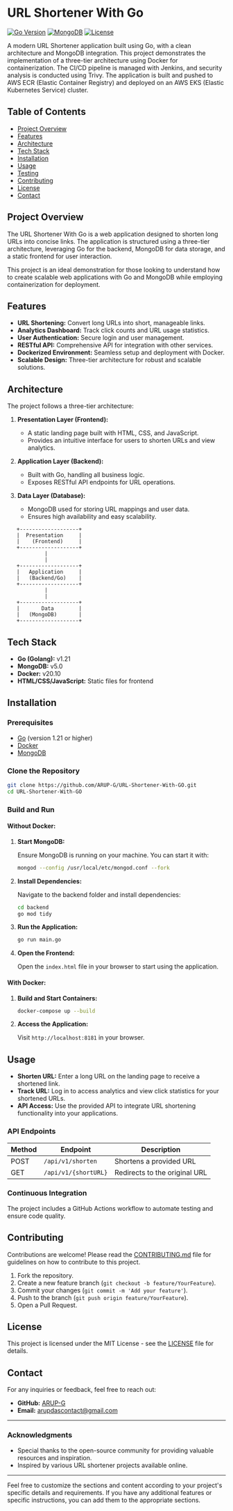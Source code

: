 # URL Shortener With Go

[![Go Version](https://img.shields.io/badge/Go-1.21-blue.svg)](https://golang.org/doc/go1.18)
[![MongoDB](https://img.shields.io/badge/MongoDB-v5.0-green)](https://www.mongodb.com/try/download/community)
[![License](https://img.shields.io/badge/License-MIT-yellow.svg)](LICENSE)

A modern URL Shortener application built using Go, with a clean architecture and MongoDB integration. This project demonstrates the implementation of a three-tier architecture using Docker for containerization. The CI/CD pipeline is managed with Jenkins, and security analysis is conducted using Trivy. The application is built and pushed to AWS ECR (Elastic Container Registry) and deployed on an AWS EKS (Elastic Kubernetes Service) cluster.

## Table of Contents

- [Project Overview](#project-overview)
- [Features](#features)
- [Architecture](#architecture)
- [Tech Stack](#tech-stack)
- [Installation](#installation)
- [Usage](#usage)
- [Testing](#testing)
- [Contributing](#contributing)
- [License](#license)
- [Contact](#contact)

## Project Overview

The URL Shortener With Go is a web application designed to shorten long URLs into concise links. The application is structured using a three-tier architecture, leveraging Go for the backend, MongoDB for data storage, and a static frontend for user interaction. 

This project is an ideal demonstration for those looking to understand how to create scalable web applications with Go and MongoDB while employing containerization for deployment.

## Features

- **URL Shortening:** Convert long URLs into short, manageable links.
- **Analytics Dashboard:** Track click counts and URL usage statistics.
- **User Authentication:** Secure login and user management.
- **RESTful API:** Comprehensive API for integration with other services.
- **Dockerized Environment:** Seamless setup and deployment with Docker.
- **Scalable Design:** Three-tier architecture for robust and scalable solutions.

## Architecture

The project follows a three-tier architecture:

1. **Presentation Layer (Frontend):** 
   - A static landing page built with HTML, CSS, and JavaScript. 
   - Provides an intuitive interface for users to shorten URLs and view analytics.

2. **Application Layer (Backend):** 
   - Built with Go, handling all business logic.
   - Exposes RESTful API endpoints for URL operations.

3. **Data Layer (Database):**
   - MongoDB used for storing URL mappings and user data.
   - Ensures high availability and easy scalability.

```plaintext
   +-------------------+
   |  Presentation     |
   |    (Frontend)     |
   +-------------------+
            |
            |
   +-------------------+
   |   Application     |
   |   (Backend/Go)    |
   +-------------------+
            |
            |
   +-------------------+
   |       Data        |
   |   (MongoDB)       |
   +-------------------+
```

## Tech Stack

- **Go (Golang):** v1.21
- **MongoDB:** v5.0
- **Docker:** v20.10
- **HTML/CSS/JavaScript:** Static files for frontend

## Installation

### Prerequisites

- [Go](https://golang.org/doc/install) (version 1.21 or higher)
- [Docker](https://docs.docker.com/get-docker/)
- [MongoDB](https://www.mongodb.com/try/download/community)

### Clone the Repository

```bash
git clone https://github.com/ARUP-G/URL-Shortener-With-GO.git
cd URL-Shortener-With-GO
```

### Build and Run

#### Without Docker:

1. **Start MongoDB:**
   
   Ensure MongoDB is running on your machine. You can start it with:

   ```bash
   mongod --config /usr/local/etc/mongod.conf --fork
   ```

2. **Install Dependencies:**

   Navigate to the backend folder and install dependencies:

   ```bash
   cd backend
   go mod tidy
   ```

3. **Run the Application:**

   ```bash
   go run main.go
   ```

4. **Open the Frontend:**

   Open the `index.html` file in your browser to start using the application.

#### With Docker:

1. **Build and Start Containers:**

   ```bash
   docker-compose up --build
   ```

2. **Access the Application:**

   Visit `http://localhost:8181` in your browser.

## Usage

- **Shorten URL:** Enter a long URL on the landing page to receive a shortened link.
- **Track URL:** Log in to access analytics and view click statistics for your shortened URLs.
- **API Access:** Use the provided API to integrate URL shortening functionality into your applications.

### API Endpoints

| Method | Endpoint              | Description                       |
|--------|-----------------------|-----------------------------------|
| POST   | `/api/v1/shorten`     | Shortens a provided URL           |
| GET    | `/api/v1/{shortURL}`  | Redirects to the original URL     |


### Continuous Integration

The project includes a GitHub Actions workflow to automate testing and ensure code quality.

## Contributing

Contributions are welcome! Please read the [CONTRIBUTING.md](CONTRIBUTING.md) file for guidelines on how to contribute to this project.

1. Fork the repository.
2. Create a new feature branch (`git checkout -b feature/YourFeature`).
3. Commit your changes (`git commit -m 'Add your feature'`).
4. Push to the branch (`git push origin feature/YourFeature`).
5. Open a Pull Request.

## License

This project is licensed under the MIT License - see the [LICENSE](LICENSE) file for details.

## Contact

For any inquiries or feedback, feel free to reach out:

- **GitHub:** [ARUP-G](https://github.com/ARUP-G)
- **Email:** [arupdascontact@gmail.com](mailto:arupdascontact@gmail.com)

---

### Acknowledgments

- Special thanks to the open-source community for providing valuable resources and inspiration.
- Inspired by various URL shortener projects available online.

---

Feel free to customize the sections and content according to your project's specific details and requirements. If you have any additional features or specific instructions, you can add them to the appropriate sections.

